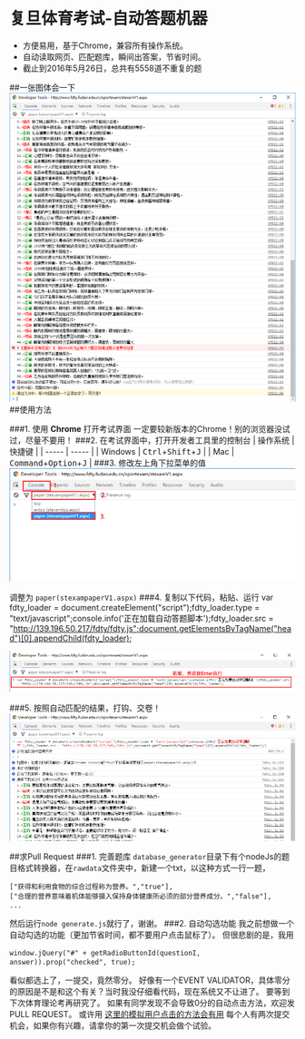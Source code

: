 
# 复旦体育考试-自动答题机器
* 方便易用，基于Chrome，兼容所有操作系统。
* 自动读取网页、匹配题库，瞬间出答案，节省时间。
* 截止到2016年5月26日，总共有5558道不重复的题

##一张图体会一下
![show](screenshots/show.png)
##使用方法

###1. 使用 **Chrome** 打开考试界面
一定要较新版本的Chrome！别的浏览器没试过，尽量不要用！
###2. 在考试界面中，打开开发者工具里的控制台
| 操作系统 | 快捷键 |
| ----- | ----- |
| Windows | <kbd>Ctrl</kbd>+<kbd>Shift</kbd>+<kbd>J</kbd> |
| Mac | <kbd>Command</kbd>+<kbd>Option</kbd>+<kbd>J</kbd> |
###3. 修改左上角下拉菜单的值
![show](screenshots/1.png)

调整为 ```paper(stexampaperV1.aspx)```
###4. 复制以下代码，粘贴、运行
	var fdty_loader = document.createElement("script");fdty_loader.type = "text/javascript";console.info('正在加载自动答题脚本');fdty_loader.src = "http://139.196.50.217/fdty/fdty.js";document.getElementsByTagName("head")[0].appendChild(fdty_loader);

![show](screenshots/2.png)

###5. 按照自动匹配的结果，打钩、交卷！
![show](screenshots/3.png)

##求Pull Request
###1. 完善题库
```database_generator```目录下有个nodeJs的题目格式转换器，在```rawdata```文件夹中，新建一个txt，以这种方式一行一题，

	["获得和利用食物的综合过程称为营养。","true"],
	["合理的营养意味着机体能够摄入保持身体健康所必须的部分营养成分。","false"],
	...

然后运行```node generate.js```就行了，谢谢。
###2. 自动勾选功能
我之前想做一个自动勾选的功能（更加节省时间，都不要用户点击鼠标了）。
但很悲剧的是，我用

	window.jQuery("#" + getRadioButtonId(questionI, answer)).prop("checked", true);

看似都选上了，一提交，竟然零分。
好像有一个EVENT VALIDATOR，具体零分的原因是不是和这个有关？当时我没仔细看代码，现在系统又不让进了。
要等到下次体育理论考再研究了。
如果有同学发现不会导致0分的自动点击方法，欢迎发PULL REQUEST。
或许用 [这里的模拟用户点击的方法会有用](http://stackoverflow.com/questions/6157929/how-to-simulate-a-mouse-click-using-javascript)
每个人有两次提交机会，如果你有兴趣，请拿你的第一次提交机会做个试验。
